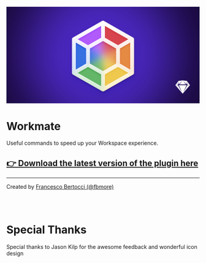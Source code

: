 ![](/Images/Cover.png)
# Workmate
Useful commands to speed up your Workspace experience.


## [👉 Download the latest version of the plugin here](https://github.com/fbmore/Workmate-Sketch-Plugin/raw/main/Workmate.sketchplugin.zip)


---

Created by [Francesco Bertocci (@fbmore)](https://github.com/fbmore/)

<br><br>
# Special Thanks
Special thanks to Jason Kilp for the awesome feedback and wonderful icon design
